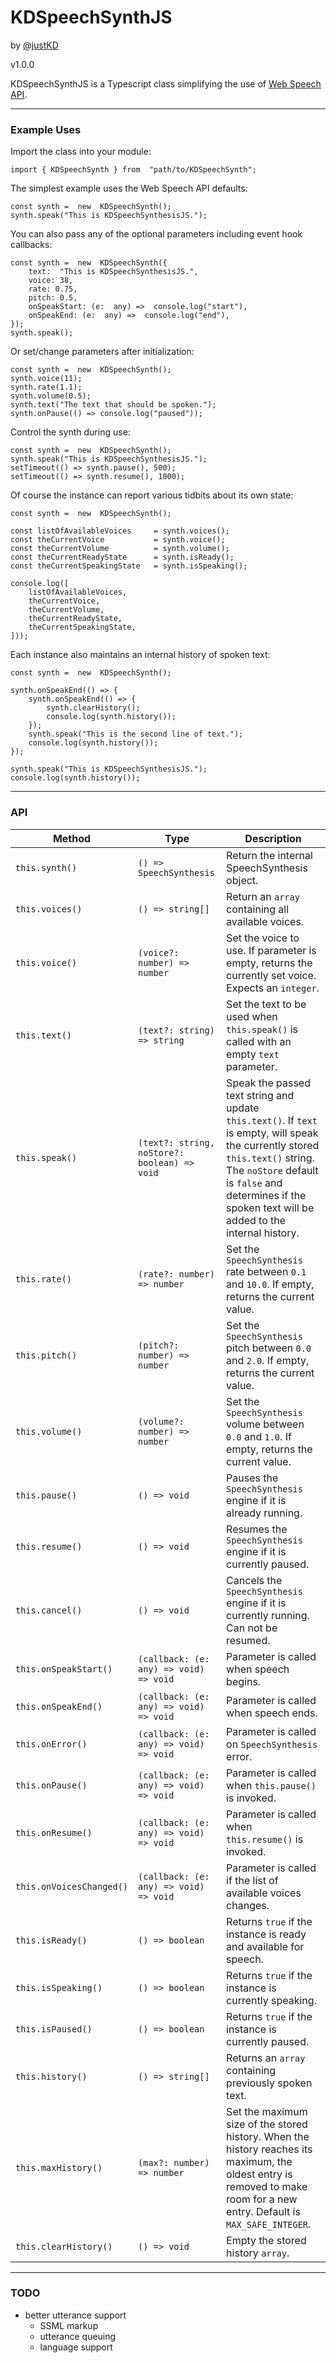 # KDSpeechSynthJS

by [@justKD](https://github.com/justKD)

v1.0.0

KDSpeechSynthJS is a Typescript class simplifying the use of [Web Speech API](https://developer.mozilla.org/en-US/docs/Web/API/SpeechSynthesis).

---

### Example Uses

Import the class into your module:

```
import { KDSpeechSynth } from  "path/to/KDSpeechSynth";
```

The simplest example uses the Web Speech API defaults:

```
const synth =  new  KDSpeechSynth();
synth.speak("This is KDSpeechSynthesisJS.");
```

You can also pass any of the optional parameters including event hook callbacks:

```
const synth =  new  KDSpeechSynth({
	text:  "This is KDSpeechSynthesisJS.",
	voice: 38,
	rate: 0.75,
	pitch: 0.5,
	onSpeakStart: (e:  any) =>  console.log("start"),
	onSpeakEnd: (e:  any) =>  console.log("end"),
});
synth.speak();
```

Or set/change parameters after initialization:

```
const synth =  new  KDSpeechSynth();
synth.voice(11);
synth.rate(1.1);
synth.volume(0.5);
synth.text("The text that should be spoken.");
synth.onPause(() => console.log("paused"));
```

Control the synth during use:

```
const synth =  new  KDSpeechSynth();
synth.speak("This is KDSpeechSynthesisJS.");
setTimeout(() => synth.pause(), 500);
setTimeout(() => synth.resume(), 1000);
```

Of course the instance can report various tidbits about its own state:

```
const synth =  new  KDSpeechSynth();

const listOfAvailableVoices 	= synth.voices();
const theCurrentVoice 			= synth.voice();
const theCurrentVolume 			= synth.volume();
const theCurrentReadyState 		= synth.isReady();
const theCurrentSpeakingState 	= synth.isSpeaking();

console.log([
	listOfAvailableVoices,
	theCurrentVoice,
	theCurrentVolume,
	theCurrentReadyState,
	theCurrentSpeakingState,
]));
```

Each instance also maintains an internal history of spoken text:

```
const synth =  new  KDSpeechSynth();

synth.onSpeakEnd(() => {
	synth.onSpeakEnd(() => {
		synth.clearHistory();
		console.log(synth.history());
	});
	synth.speak("This is the second line of text.");
	console.log(synth.history());
});

synth.speak("This is KDSpeechSynthesisJS.");
console.log(synth.history());
```

---

### API

| Method                   | Type                                         | Description                                                                                                                                                                                                                                |
| ------------------------ | -------------------------------------------- | ------------------------------------------------------------------------------------------------------------------------------------------------------------------------------------------------------------------------------------------ |
| `this.synth()`           | `() => SpeechSynthesis`                      | Return the internal SpeechSynthesis object.                                                                                                                                                                                                |
| `this.voices()`          | `() => string[]`                             | Return an `array` containing all available voices.                                                                                                                                                                                         |
| `this.voice()`           | `(voice?: number) => number`                 | Set the voice to use. If parameter is empty, returns the currently set voice. Expects an `integer`.                                                                                                                                        |
| `this.text()`            | `(text?: string) => string`                  | Set the text to be used when `this.speak()` is called with an empty `text` parameter.                                                                                                                                                      |
| `this.speak()`           | `(text?: string, noStore?: boolean) => void` | Speak the passed text string and update `this.text()`. If `text` is empty, will speak the currently stored `this.text()` string. The `noStore` default is `false` and determines if the spoken text will be added to the internal history. |
| `this.rate()`            | `(rate?: number) => number`                  | Set the `SpeechSynthesis` rate between `0.1` and `10.0`. If empty, returns the current value.                                                                                                                                              |
| `this.pitch()`           | `(pitch?: number) => number`                 | Set the `SpeechSynthesis` pitch between `0.0` and `2.0`. If empty, returns the current value.                                                                                                                                              |
| `this.volume()`          | `(volume?: number) => number`                | Set the `SpeechSynthesis` volume between `0.0` and `1.0`. If empty, returns the current value.                                                                                                                                             |
| `this.pause()`           | `() => void`                                 | Pauses the `SpeechSynthesis` engine if it is already running.                                                                                                                                                                              |
| `this.resume()`          | `() => void`                                 | Resumes the `SpeechSynthesis` engine if it is currently paused.                                                                                                                                                                            |
| `this.cancel()`          | `() => void`                                 | Cancels the `SpeechSynthesis` engine if it is currently running. Can not be resumed.                                                                                                                                                       |
| `this.onSpeakStart()`    | `(callback: (e: any) => void) => void`       | Parameter is called when speech begins.                                                                                                                                                                                                    |
| `this.onSpeakEnd()`      | `(callback: (e: any) => void) => void`       | Parameter is called when speech ends.                                                                                                                                                                                                      |
| `this.onError()`         | `(callback: (e: any) => void) => void`       | Parameter is called on `SpeechSynthesis` error.                                                                                                                                                                                            |
| `this.onPause()`         | `(callback: (e: any) => void) => void`       | Parameter is called when `this.pause()` is invoked.                                                                                                                                                                                        |
| `this.onResume()`        | `(callback: (e: any) => void) => void`       | Parameter is called when `this.resume()` is invoked.                                                                                                                                                                                       |
| `this.onVoicesChanged()` | `(callback: (e: any) => void) => void`       | Parameter is called if the list of available voices changes.                                                                                                                                                                               |
| `this.isReady()`         | `() => boolean`                              | Returns `true` if the instance is ready and available for speech.                                                                                                                                                                          |
| `this.isSpeaking()`      | `() => boolean`                              | Returns `true` if the instance is currently speaking.                                                                                                                                                                                      |
| `this.isPaused()`        | `() => boolean`                              | Returns `true` if the instance is currently paused.                                                                                                                                                                                        |
| `this.history()`         | `() => string[]`                             | Returns an `array` containing previously spoken text.                                                                                                                                                                                      |
| `this.maxHistory()`      | `(max?: number) => number`                   | Set the maximum size of the stored history. When the history reaches its maximum, the oldest entry is removed to make room for a new entry. Default is `MAX_SAFE_INTEGER`.                                                                 |
| `this.clearHistory()`    | `() => void`                                 | Empty the stored history `array`.                                                                                                                                                                                                          |

---

### TODO

- better utterance support
  - SSML markup
  - utterance queuing
  - language support
